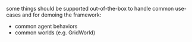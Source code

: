 some things should be supported out-of-the-box to handle common use-cases and for demoing the framework:

- common agent behaviors
- common worlds (e.g. GridWorld)
